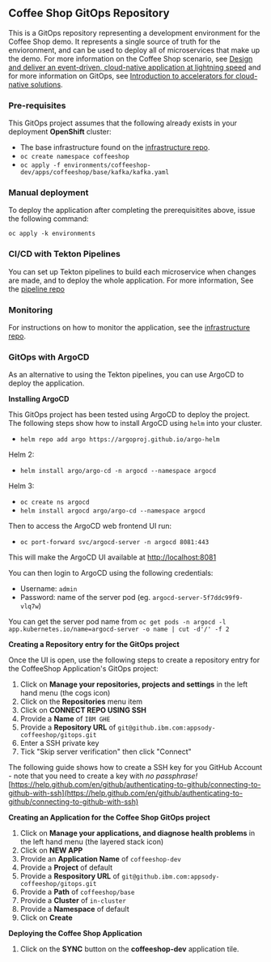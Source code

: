 ## Coffee Shop GitOps Repository

This is a GitOps repository representing a development environment for the Coffee Shop demo.  It represents a single source of truth for the envioronment, and can be used to deploy all of microservices that make up the demo.  For more information on the Coffee Shop scenario, see [Design and deliver an event-driven, cloud-native application at lightning speed](https://developer.ibm.com/tutorials/accelerator-for-event-driven-solutions/) and for more information on GitOps, see [Introduction to accelerators for cloud-native solutions](https://developer.ibm.com/articles/introduction-to-accelerators-for-cloud-native-solutions/). 

### Pre-requisites

This GitOps project assumes that the following already exists in your deployment **OpenShift** cluster:

* The base infrastructure found on the [infrastructure repo](https://github.com/ibm-icpa-coffeeshop/gitops-infrastructure).
* `oc create namespace coffeeshop`
* `oc apply -f environments/coffeeshop-dev/apps/coffeeshop/base/kafka/kafka.yaml`

### Manual deployment 
To deploy the application after completing the prerequisitites above, issue the following command:

```
oc apply -k environments
```

### CI/CD with Tekton Pipelines

You can set up Tekton pipelines to build each microservice when changes are made, and to deploy the whole application. For more information, See the [pipeline repo](https://github.com/ibm-icpa-coffeeshop/pipeline)

### Monitoring

For instructions on how to monitor the application, see the [infrastructure repo](https://github.com/ibm-icpa-coffeeshop/gitops-infrastructure).


### GitOps with ArgoCD

As an alternative to using the Tekton pipelines, you can use ArgoCD to deploy the application.

**Installing ArgoCD**

This GitOps project has been tested using ArgoCD to deploy the project. The following steps show how to install ArgoCD using `helm` into your cluster.

* `helm repo add argo https://argoproj.github.io/argo-helm`

Helm 2:
* `helm install argo/argo-cd -n argocd --namespace argocd`

Helm 3:
* `oc create ns argocd`
* `helm install argocd argo/argo-cd --namespace argocd`

Then to access the ArgoCD web frontend UI run:

* `oc port-forward svc/argocd-server -n argocd 8081:443 `

This will make the ArgoCD UI available at [http://localhost:8081](http://localhost:8081)

You can then login to ArgoCD using the following credentials:

* Username:	`admin`
* Password:  name of the server pod (eg. `argocd-server-5f7ddc99f9-vlq7w`)

You can get the server pod name from `oc get pods -n argocd -l app.kubernetes.io/name=argocd-server -o name | cut -d'/' -f 2`

**Creating a Repository entry for the GitOps project**

Once the UI is open, use the following steps to create a repository entry for the CoffeeShop Application's GitOps project:

1. Click on **Manage your repositories, projects and settings** in the left hand menu (the cogs icon)
2. Click on the **Repositories** menu item
3. Click on **CONNECT REPO USING SSH**
4. Provide a **Name** of `IBM GHE`
5. Provide a **Repository URL** of `git@github.ibm.com:appsody-coffeeshop/gitops.git`
6. Enter a SSH private key
7. Tick "Skip server verification" then click "Connect"

The following guide shows how to create a SSH key for you GitHub Account - note that you need to create a key with *no passphrase!*  
[https://help.github.com/en/github/authenticating-to-github/connecting-to-github-with-ssh](https://help.github.com/en/github/authenticating-to-github/connecting-to-github-with-ssh)

**Creating an Application for the Coffee Shop GitOps project**

1. Click on **Manage your applications, and diagnose health problems** in the left hand menu (the layered stack icon)
2. Click on **NEW APP**
3. Provide an **Application Name** of `coffeeshop-dev`
4. Provide a **Project** of default
5. Provide a **Respository URL** of `git@github.ibm.com:appsody-coffeeshop/gitops.git`
6. Provide a **Path** of `coffeeshop/base`
7. Provide a **Cluster** of `in-cluster`
8. Provide a **Namespace** of default
9. Click on **Create**

**Deploying the Coffee Shop Application**

1. Click on the **SYNC** button on the **coffeeshop-dev** application tile.
